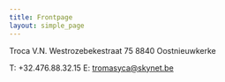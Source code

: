 ```yaml
---
title: Frontpage 
layout: simple_page
---
```

Troca V.N.
Westrozebekestraat 75
8840 Oostnieuwkerke

T: +32.476.88.32.15
E: tromasyca@skynet.be

